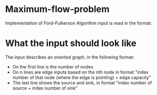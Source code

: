 # Maximum-flow-problem
Implementation of Ford-Fulkerson Algorithm
input is read in the format:
# What the input should look like
The input describes an oriented graph, in the following format:
- On the first line is the number of nodes  
- On n lines are edge inputs based on the nth node in format "index number of that node (where the edge is pointing) + edge capacity"  
- The last line shows the source and sink, in format "index number of source + index number of sink"  
